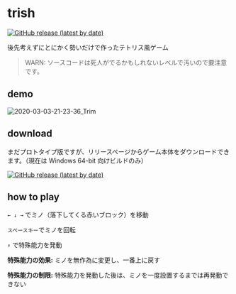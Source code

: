# trish

[![GitHub release (latest by date)](https://img.shields.io/github/v/release/huffhuffman/trish?style=flat-square)](https://github.com/huffhuffman/trish/releases)


後先考えずにとにかく勢いだけで作ったテトリス風ゲーム

> WARN: ソースコードは死人がでるかもしれないレベルで汚いので要注意です。

## demo

![2020-03-03-21-23-36_Trim](https://user-images.githubusercontent.com/46079709/75776473-7275f780-5d97-11ea-92dd-2afd0f2d750d.gif)

## download

まだプロトタイプ版ですが、リリースページからゲーム本体をダウンロードできます。（現在は Windows 64-bit 向けビルドのみ）

[![GitHub release (latest by date)](https://img.shields.io/github/v/release/huffhuffman/trish?style=social)](https://github.com/huffhuffman/trish/releases)

## how to play

`← ↓ →` でミノ（落下してくる赤いブロック）を移動

`スペースキー`でミノを回転

`↑` で特殊能力を発動

**特殊能力の効果:** ミノを無作為に変更し、一番上に戻す

**特殊能力の制限:** 特殊能力を発動した後は、ミノを一度設置するまでは再発動できない
